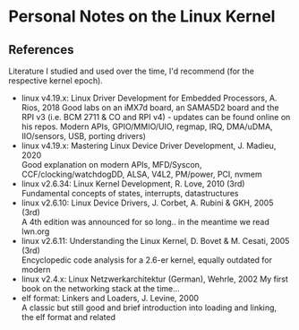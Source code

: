 # Personal Notes on the Linux Kernel

## References

Literature I studied and used over the time, I'd recommend (for the respective
kernel epoch).

* linux v4.19.x: Linux Driver Development for Embedded Processors, A. Rios, 2018
  Good labs on an iMX7d board, an SAMA5D2 board and the RPI v3 (i.e. BCM 2711 & CO and RPI v4) - updates can be found online on his repos. Modern APIs, GPIO/MMIO/UIO, regmap, IRQ, DMA/uDMA, IIO/sensors, USB, porting drivers)
* linux v4.19.x: Mastering Linux Device Driver Development, J. Madieu, 2020  
  Good explanation on modern APIs, MFD/Syscon, CCF/clocking/watchdogDD, ALSA, V4L2, PM/power, PCI, nvmem
* linux v2.6.34: Linux Kernel Development, R. Love, 2010 (3rd)  
  Fundamental concepts of states, interrupts, datastructures
* linux v2.6.10: Linux Device Drivers, J. Corbet, A. Rubini & GKH, 2005 (3rd)  
  A 4th edition was announced for so long.. in the meantime we read lwn.org
* linux v2.6.11: Understanding the Linux Kernel, D. Bovet & M. Cesati, 2005 (3rd)  
  Encyclopedic code analysis for a 2.6-er kernel, equally outdated for modern
* linux v2.4.x: Linux Netzwerkarchitektur (German), Wehrle, 2002
  My first book on the networking stack at the time...
* elf format: Linkers and Loaders, J. Levine, 2000  
  A classic but still good and brief introduction into loading and linking, the elf format and related

